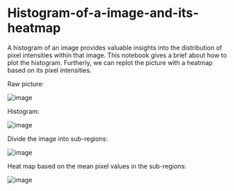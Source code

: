 # Histogram-of-a-image-and-its-heatmap
A histogram of an image provides valuable insights into the distribution of pixel intensities within that image. This notebook gives a brief about how to plot the histogram. Furtherly, we can replot the picture with a heatmap based on its pixel intensities.

Raw picture:

![image](https://github.com/hanfei1986/Histogram-of-a-image-and-its-heatmap/assets/59255164/e75f3461-8ff2-4bbf-8abf-2907f70b8e44)

Histogram:

![image](https://github.com/hanfei1986/Histogram-of-a-image-and-its-heatmap/assets/59255164/057abd02-5113-41a9-8523-8df1b7385494)

Divide the image into sub-regions:

![image](https://github.com/hanfei1986/Histogram-of-a-image-and-its-heatmap/assets/59255164/b029bc2c-9a20-4e29-8832-637f60505a81)

Heat map based on the mean pixel values in the sub-regions:

![image](https://github.com/hanfei1986/Histogram-of-a-image-and-its-heatmap/assets/59255164/66ea1ba2-ac67-4702-bf53-b64b542234f0)
